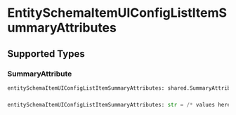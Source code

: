 # EntitySchemaItemUIConfigListItemSummaryAttributes


## Supported Types

### SummaryAttribute

```python
entitySchemaItemUIConfigListItemSummaryAttributes: shared.SummaryAttribute = /* values here */
```

### 

```python
entitySchemaItemUIConfigListItemSummaryAttributes: str = /* values here */
```

